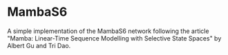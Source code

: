 # MambaS6
A simple implementation of the MambaS6 network following the article "Mamba: Linear-Time Sequence Modelling with Selective State Spaces" by Albert Gu and Tri Dao.
